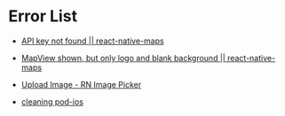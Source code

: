 # Error List

- [API key not found || react-native-maps ](./Problem-Solving/api-key-not-found.md)

- [MapView shown, but only logo and blank background || react-native-maps ](./Problem-Solving/mapview-not-shown.md)
- [Upload Image - RN Image Picker ](./Problem-Solving/rn-image-picker.md)
- [cleaning pod-ios](./Problem-Solving/cleaning-pod)

